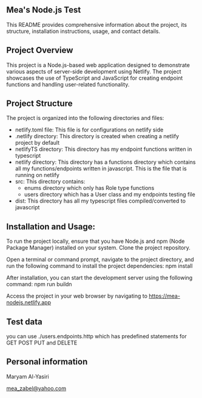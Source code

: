 ## Mea's Node.js Test

This README provides comprehensive information about the project, its structure, installation instructions, usage, and contact details.

## Project Overview
This project is a Node.js-based web application designed to demonstrate various aspects of server-side development using Netlify. The project showcases the use of TypeScript and JavaScript for creating endpoint functions and handling user-related functionality.

## Project Structure
The project is organized into the following directories and files:

- netlify.toml file: This file is for configurations on netlify side
- .netlify directory: This directory is created when creating a netlify project by default
- netlifyTS directory: This directory has my endpoint functions written in typescript
- netlify directory: This directory has a functions directory which contains all my functions/endpoints written in javascript. This is the file that is running on netlify
- src: This directory contains: 
  - enums directory which only has Role type functions
  - users directory which has a User class and my endpoints testing file
- dist: This directory has all my typescript files compiled/converted to javascript

## Installation and Usage:
To run the project locally, ensure that you have Node.js and npm (Node Package Manager) installed on your system.
Clone the project repository.

Open a terminal or command prompt, navigate to the project directory, and run the following command to install the project dependencies:
npm install

After installation, you can start the development server using the following command:
npm run buildn

Access the project in your web browser by navigating to https://mea-nodejs.netlify.app

## Test data
you can use  ./users.endpoints.http which has predefined statements for GET POST PUT and DELETE


## Personal information
Maryam Al-Yasiri
&nbsp;

mea_zabel@yahoo.com
&nbsp;